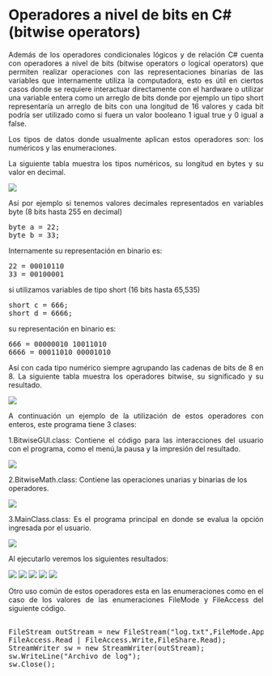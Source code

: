 # Operadores a nivel de bits en C# (bitwise operators)
<p align="justify">
Además de los operadores condicionales lógicos y de relación C# cuenta con operadores a nivel de bits (bitwise operators o logical operators) que permiten realizar operaciones con las representaciones binarias de las variables que internamente utiliza la computadora, esto es útil en ciertos casos donde se requiere interactuar directamente con el hardware o utilizar una variable entera como un arreglo de bits donde por ejemplo un tipo short representaría un arreglo de bits con una longitud de 16 valores y cada bit podría ser utilizado como si fuera un valor booleano 1 igual true y 0 igual a false.
</p>
<p align="justify">
Los tipos de datos donde usualmente aplican estos operadores son: los numéricos y las enumeraciones.
</p>
<p align="justify">
La siguiente tabla muestra los tipos numéricos, su longitud en bytes y su valor en decimal.
</p>
<img src="images/tabla1.png">
<p align="justify">
Así por ejemplo si tenemos valores decimales representados en variables byte (8 bits hasta 255 en decimal)
</p>
<pre>
byte a = 22;
byte b = 33;
</pre>
<p>
Internamente su representación en binario es:
</p>
<pre>
22 = 00010110
33 = 00100001
</pre>
<p>
si utilizamos variables de tipo short (16 bits hasta 65,535)
</p>
<pre>
short c = 666;
short d = 6666;
</pre>
<p>
su representación en binario es:
</p>
<pre>
666 = 00000010 10011010
6666 = 00011010 00001010
</pre>
<p align="justify">
Así con cada tipo numérico siempre agrupando las cadenas de bits de 8 en 8.
La siguiente tabla muestra los operadores bitwise, su significado y su resultado.
</p>
<img src="images/tabla2.png">
<p align="justify">
A continuación un ejemplo de la utilización de estos operadores con enteros, este programa tiene 3 clases:
</p>
<p align="justify">
1.BitwiseGUI.class: Contiene el código para las interacciones del usuario con el programa, como el menú,la pausa y la impresión del resultado.
</p>
<img src="images/BitwiseGUI.png">
<p align="">
2.BitwiseMath.class: Contiene las operaciones unarias y binarias de los operadores.
</p>
<img src="images/BitwiseMath.png">
<p align="justify">
3.MainClass.class: Es el programa principal en donde se evalua la opción ingresada por el usuario.
</p>
<img src="images/MainClass.png">
<p align="justify">
Al ejecutarlo veremos los siguientes resultados:
</p>
<img src="images/bitwise0.png">
<img src="images/bitwise1.png">
<img src="images/bitwise2.png">
<img src="images/bitwise3.png">
<img src="images/bitwise4.png">
<p align="justify">
Otro uso común de estos operadores esta en las enumeraciones como en el caso de los valores de las enumeraciones FileMode y FileAccess del siguiente código.
</p>
<pre> 
FileStream outStream = new FileStream("log.txt",FileMode.Append | FileMode.Create,
FileAccess.Read | FileAccess.Write,FileShare.Read);
StreamWriter sw = new StreamWriter(outStream);
sw.WriteLine("Archivo de log");
sw.Close();
</pre>

